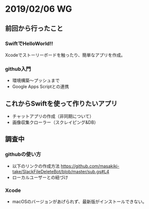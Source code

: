 # 2019/02/06 WG

## 前回から行ったこと
### SwiftでHelloWorld!!
 Xcodeでストーリーボードを触ったり、簡単なアプリを作成。

### github入門
 - 環境構築～プッシュまで
 - Google Apps Scriptとの連携

## これからSwiftを使って作りたいアプリ
 - チャットアプリの作成（非同期について）
 - 画像収集クローラー（スクレイピング&DB）

## 調査中
### githubの使い方
 - 以下のリンクの作成方法
  https://github.com/masakiki-take/SlackFileDeleteBot/blob/master/sub.gs#L4
 - ローカルユーザーとの紐づけ
### Xcode
 - macOSのバージョンがあげられず、最新版がインストールできない。
